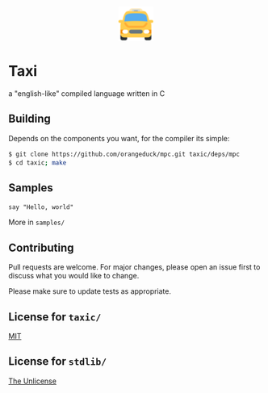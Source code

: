 <p align="center">
  <img width="69" height="69" src="https://github.com/PacketSender642/taxi-lang/blob/main/resources/oncoming-taxi_1f696.png?raw=true">
</p>

# Taxi

a "english-like" compiled language written in C

## Building

Depends on the components you want, for the compiler its simple:
```bash
$ git clone https://github.com/orangeduck/mpc.git taxic/deps/mpc
$ cd taxic; make
```

## Samples

```taxi
say "Hello, world"
```
More in `samples/`

## Contributing
Pull requests are welcome. For major changes, please open an issue first to discuss what you would like to change.

Please make sure to update tests as appropriate.

## License for `taxic/`
[MIT](https://choosealicense.com/licenses/mit/)

## License for `stdlib/`
[The Unlicense](https://choosealicense.com/licenses/unlicense/)
